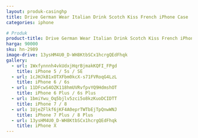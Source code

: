 ```yaml
---
layout: produk-casinghp
title: Drive German Wear Italian Drink Scotch Kiss French iPhone Case
categories: iphone

# Produk
product-title: Drive German Wear Italian Drink Scotch Kiss French iPhone Case
harga: 90000
sku: hn-2989
image-drive: 13ysHM4U0_D-WH8KtbSCx1hcrgQEdFhqk
gallery:
  - url: 1Wxfynnnh4vkUdxjHqrBjmakKQFI_FPgd
    title: iPhone 5 / 5s / SE
  - url: 1cJHJkB1xOTXFbm0kcX-s71FVRoqG4LzL
    title: iPhone 6 / 6s
  - url: 11DFcwS4OZK118hmUVRvfpvYQ9HdmshOT
    title: iPhone 6 Plus / 6s Plus
  - url: 1bmiYwu_Oq5bjlv5zci5o8kzKuoDCIDTT
    title: iPhone 7 / 8
  - url: 1UjeZFlkf6jKF4A0eprTWTbEjTpQnwWNJ
    title: iPhone 7 Plus / 8 Plus
  - url: 13ysHM4U0_D-WH8KtbSCx1hcrgQEdFhqk
    title: iPhone X
---
```

